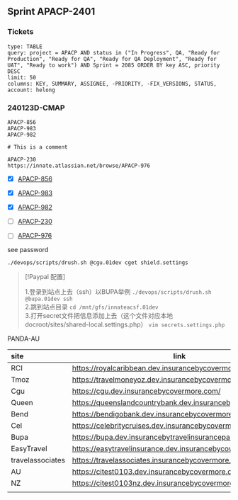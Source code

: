 ## Sprint APACP-2401
### Tickets

```jira-search
type: TABLE
query: project = APACP AND status in ("In Progress", QA, "Ready for Production", "Ready for QA", "Ready for QA Deployment", "Ready for UAT", "Ready to work") AND Sprint = 2085 ORDER BY key ASC, priority DESC
limit: 50
columns: KEY, SUMMARY, ASSIGNEE, -PRIORITY, -FIX_VERSIONS, STATUS,
account: helong
```
### 240123D-CMAP

```jira-issue
APACP-856
APACP-983
APACP-982

# This is a comment 
```

```jira-issue
APACP-230
https://innate.atlassian.net/browse/APACP-976
```

- [x] [APACP-856](https://innate.atlassian.net/browse/APACP-856)  
- [x] [APACP-983](https://innate.atlassian.net/browse/APACP-983)
- [x] [APACP-982](https://innate.atlassian.net/browse/APACP-982)

- [ ] [APACP-230](https://innate.atlassian.net/browse/APACP-230)
- [ ] [APACP-976](https://innate.atlassian.net/browse/APACP-976)

see password
```shell
./devops/scripts/drush.sh @cgu.01dev cget shield.settings
```


> [!Paypal 配置] 
> 
> 1.登录到站点上去（ssh）以BUPA举例 
> `./devops/scripts/drush.sh @bupa.01dev ssh`  
> 2.跳到站点目录 
> `cd /mnt/gfs/innateacsf.01dev`  
> 3.打开secret文件把信息添加上去（这个文件对应本地docroot/sites/shared-local.settings.php） 
> `vim secrets.settings.php`

PANDA-AU 

| site | link |
| :--- | ---- |
| RCI | https://royalcaribbean.dev.insurancebycovermore.com/ |
| Tmoz | https://travelmoneyoz.dev.insurancebycovermore.com/ |
| Cgu | https://cgu.dev.insurancebycovermore.com/ |
| Queen | https://queenslandcountrybank.dev.insurancebycovermore.com |
| Bend | https://bendigobank.dev.insurancebycovermore.com/ |
| Cel | https://celebritycruises.dev.insurancebycovermore.com/ |
| Bupa | https://bupa.dev.insurancebytravelinsurancepartners.com/ |
| EasyTravel | https://easytravelinsurance.dev.insurancebycovermore.com/ |
| travelassociates | https://travelassociates.insurancebycovermore.com/ |
| AU | https://citest0103.dev.insurancebycovermore.com/ |
| NZ | https://citest0103nz.dev.insurancebycovermore.com/ |
|  |  |

